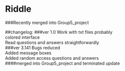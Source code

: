 
# Riddle
###Recently merged into Group5_project

##changelog:
###ver 1.0
Work with txt files probably<br />
colored interface<br />
Read questions and answers straightforwardly<br />
###ver 3.141
Bugs reduced<br />
Added message boxes<br />
Added random access questions and answers<br />
####merged into Group5_project and terminated update
